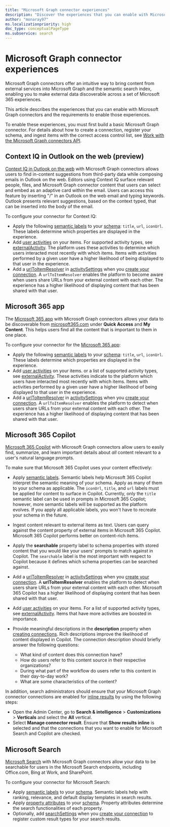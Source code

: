 ```yaml
---
title: "Microsoft Graph connector experiences"
description: "Discover the experiences that you can enable with Microsoft Graph connectors and the requirements to build those experiences."
author: "monaray97"
ms.localizationpriority: high
doc_type: conceptualPageType
ms.subservice: search
---
```

# Microsoft Graph connector experiences

Microsoft Graph connectors offer an intuitive way to bring content from external services into Microsoft Graph and the semantic search index, enabling you to make external data discoverable across a set of Microsoft 365 experiences.

This article describes the experiences that you can enable with Microsoft Graph connectors and the requirements to enable those experiences.

To enable these experiences, you must first build a basic Microsoft Graph connector. For details about how to create a connection, register your schema, and ingest items with the correct access control list, see [Work with the Microsoft Graph connectors API](/graph/connecting-external-content-connectors-api-overview).

## Context IQ in Outlook on the web (preview)

[Context IQ in Outlook on the web](https://techcommunity.microsoft.com/t5/microsoft-365-blog/microsoft-editor-using-context-iq-in-outlook-on-the-web-and-word/ba-p/3643497) with Microsoft Graph connectors allows users to find in-content suggestions from third-party data while composing emails in Outlook on the web. Editors using Context IQ surface relevant people, files, and Microsoft Graph connector content that users can select and embed as an adaptive card within the email. Users can access this feature by inserting "/" in an Outlook on the web email and typing keywords. Outlook presents relevant suggestions, based on the context typed, that can be inserted into the body of the email.

To configure your connector for Context IQ:

- Apply the following [semantic labels](/graph/connecting-external-content-manage-schema#semantic-labels) to your [schema](/graph/api/resources/externalconnectors-schema): `title`, `url`, `iconUrl`. These labels determine which properties are displayed in the experience.
- Add [user activities](/graph/api/externalconnectors-externalitem-addactivities) on your items. For supported activity types, see [externalActivity](/graph/api/resources/externalconnectors-externalactivity). The platform uses these activities to determine which users interacted most recently with which items. Items with activities performed by a given user have a higher likelihood of being displayed to that user in the experience.
- Add a [urlToItemResolver](/graph/api/resources/externalconnectors-urltoitemresolverbase) in [activitySettings](/graph/api/resources/externalconnectors-activitysettings) when you [create your connection](/graph/connecting-external-content-manage-connections#create-a-connection). A `urlToItemResolver` enables the platform to become aware when users share URLs from your external content with each other. The experience has a higher likelihood of displaying content that has been shared with that user.

## Microsoft 365 app

The [Microsoft 365 app](https://microsoft365.com) with Microsoft Graph connectors allows your data to be discoverable from [microsoft365.com](https://www.microsoft365.com/) under **Quick Access** and **My Content**. This helps users find all the content that is important to them in one place.

To configure your connector for the [Microsoft 365 app](https://microsoft365.com):

- Apply the following [semantic labels](/graph/connecting-external-content-manage-schema#semantic-labels) to your [schema](/graph/api/resources/externalconnectors-schema): `title`, `url`, `iconUrl`. These labels determine which properties are displayed in the experience.
- Add [user activities](/graph/api/externalconnectors-externalitem-addactivities) on your items. or a list of supported activity types, see [externalActivity](/graph/api/resources/externalconnectors-externalactivity). These activities indicate to the platform which users have interacted most recently with which items. Items with activities performed by a given user have a higher likelihood of being displayed to that user in the experience.
- Add a [urlToItemResolver](/graph/api/resources/externalconnectors-urltoitemresolverbase) in [activitySettings](/graph/api/resources/externalconnectors-activitysettings) when you [create your connection](/graph/connecting-external-content-manage-connections#create-a-connection). A `urlToItemResolver` enables the platform to detect when users share URLs from your external content with each other. The experience has a higher likelihood of displaying content that has been shared with that user.

## Microsoft 365 Copilot

[Microsoft 365 Copilot](/microsoft-365-copilot/microsoft-365-copilot-overview) with Microsoft Graph connectors allow users to easily find, summarize, and learn important details about *all* content relevant to a user's natural language prompts.

To make sure that Microsoft 365 Copilot uses your content effectively:

- Apply [semantic labels](/graph/connecting-external-content-manage-schema). Semantic labels help Microsoft 365 Copilot interpret the semantic meaning of your schema. Apply as many of them to your schema as applicable. The `iconUrl`, `title`, and `url` labels must be applied for content to surface in Copilot. Currently, only the `title` semantic label can be used in prompts in Microsoft 365 Copilot; however, more semantic labels will be supported as the platform evolves. If you apply all applicable labels, you won't have to recreate your schema in the future.
- Ingest content relevant to external items as text. Users can query against the content property of external items in Microsoft 365 Copilot. Microsoft 365 Copilot performs better on content-rich items.
- Apply the **searchable** property label to schema properties with stored content that you would like your users' prompts to match against in Copilot. The `searchable` label is the most important with respect to Copilot because it defines which schema properties can be searched against.
- Add a [urlToItemResolver](/graph/api/resources/externalconnectors-urltoitemresolverbase) in [activitySettings](/graph/api/resources/externalconnectors-activitysettings) when you [create your connection](/graph/connecting-external-content-manage-connections#create-a-connection). A **urlToItemResolver** enables the platform to detect when users share URLs from your external content with each other. Microsoft 365 Copilot has a higher likelihood of displaying content that has been shared with that user.
- Add [user activities](/graph/api/externalconnectors-externalitem-addactivities) on your items. For a list of supported activity types, see [externalActivity](/graph/api/resources/externalconnectors-externalactivity). Items that have more activities are boosted in importance.
- Provide meaningful descriptions in the **description** property when [creating connections](/graph/api/externalconnectors-external-post-connections). Rich descriptions improve the likelihood of content displayed in Copilot. The connection description should briefly answer the following questions:

  - What kind of content does this connection have?
  - How do users refer to this content source in their respective organizations?
  - During what part of the workflow do users refer to this content in their day-to-day work?
  - What are some characteristics of the content?

In addition, search administrators should ensure that your Microsoft Graph connector connections are enabled for [inline results](/microsoftsearch/connectors-in-all-vertical) by using the following steps:

- Open the Admin Center, go to **Search & intelligence** > **Customizations** > **Verticals** and select the **All** vertical.
- Select **Manage connector result**. Ensure that **Show results inline** is selected and that the connections that you want to enable for Microsoft Search and Copilot are checked.

## Microsoft Search

[Microsoft Search](/microsoftsearch/connectors-overview) with Microsoft Graph connectors allow your data to be searchable for users in the Microsoft Search endpoints, including Office.com, Bing at Work, and SharePoint.

To configure your connector for Microsoft Search:

- Apply [semantic labels](/graph/connecting-external-content-manage-schema#semantic-labels) to your [schema](/graph/api/resources/externalconnectors-schema). Semantic labels help with ranking, relevance, and default display templates in search results.
- Apply [property attributes](/graph/connecting-external-content-manage-schema#property-attributes) to your [schema](/graph/api/resources/externalconnectors-schema). Property attributes determine the search functionalities of each property.
- Optionally, add [searchSettings](/graph/api/resources/externalconnectors-searchsettings) when you [create your connection](/graph/api/externalconnectors-external-post-connections) to register custom result types for your search results.
